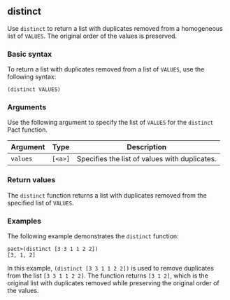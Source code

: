 ## distinct
Use `distinct` to return a list with duplicates removed from a homogeneous list of `VALUES`. The original order of the values is preserved.

### Basic syntax

To return a list with duplicates removed from a list of `VALUES`, use the following syntax:

`(distinct VALUES)`

### Arguments

Use the following argument to specify the list of `VALUES` for the `distinct` Pact function.

| Argument | Type        | Description                                    |
|----------|-------------|------------------------------------------------|
| `values`   | `[<a>]`      | Specifies the list of values with duplicates. |

### Return values

The `distinct` function returns a list with duplicates removed from the specified list of `VALUES`.

### Examples

The following example demonstrates the `distinct` function:

```pact
pact>(distinct [3 3 1 1 2 2])
[3, 1, 2]
```

In this example, `(distinct [3 3 1 1 2 2])` is used to remove duplicates from the list `[3 3 1 1 2 2]`. The function returns `[3 1 2]`, which is the original list with duplicates removed while preserving the original order of the values.
